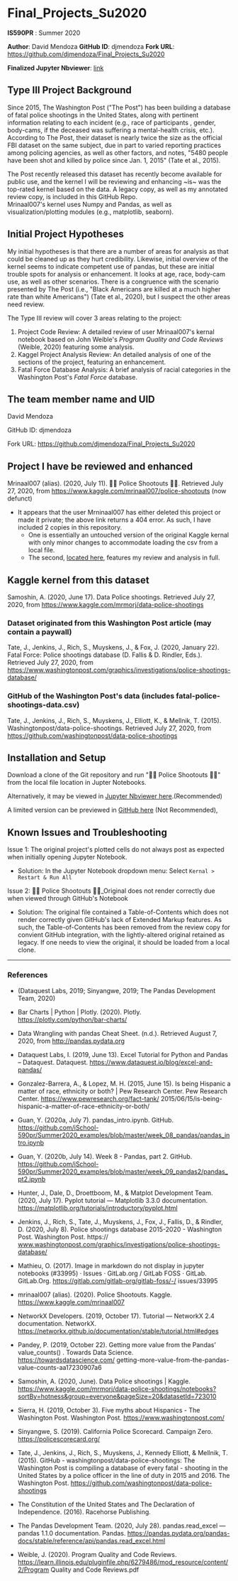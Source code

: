 # Final_Projects_Su2020
**IS590PR** : Summer 2020 

**Author**: David Mendoza
**GitHub ID**: djmendoza
**Fork URL**: https://github.com/djmendoza/Final_Projects_Su2020

**Finalized Jupyter Nbviewer**: [link](https://nbviewer.jupyter.org/github/djmendoza/Final_Projects_Su2020/blob/e9d02f4ee75361c3e2e0f9a44c5efb53213ec246/Final_project/%F0%9F%91%AE%F0%9F%94%AB%20Police%20Shootouts%20%20%F0%9F%91%AE%F0%9F%94%AB.ipynb)

## Type III Project Background

Since 2015, The Washington Post ("The Post") has been building a database of fatal police shootings in the United States,
along with pertinent information relating to each incident (e.g., race of participants , gender, body-cams,
if the deceased was suffering a mental-health crisis, etc.).
According to The Post, their dataset is nearly twice the size as the official FBI dataset on the same subject, due in part to varied reporting
practices among policing agencies, as well as other factors, and notes, "5480 people have been shot and killed by police since Jan. 1, 2015" (Tate et al., 2015).

The Post recently released this dataset has recently become available for public use, and the kernel I will be reviewing and enhancing ~is~ was the top-rated kernel based
on the data. A legacy copy, as well as my annotated review copy, is included in this GitHub Repo.  
Mrinaal007's kernel uses Numpy and Pandas, as well as visualization/plotting modules (e.g., matplotlib, seaborn).

## Initial Project Hypotheses

My initial hypotheses is that there are a number of areas for analysis as that could be cleaned up as they hurt credibility.
Likewise, initial overview of the kernel seems to indicate competent use of pandas, but these are initial trouble spots for analysis or enhancement.
It looks at age, race, body-cam use, as well as other scenarios. There is a congruence with the scenario presented by The Post
(i.e., "Black Americans are killed at a much higher rate than white Americans") (Tate et al., 2020), but I suspect the other areas need review.

The Type III review will cover 3 areas relating to the project:

1. Project Code Review: A detailed review of user Mrinaal007's kernal notebook based on John Weible's *Program Quality and Code Reviews* (Weible, 2020) featuring some analysis.
2. Kaggel Project Analysis Review: An detailed analysis of one of the sections of the project, featuring an enhancement.
3. Fatal Force Database Analysis: A brief analysis of racial categories in the Washington Post's *Fatal Force* database. 

## The team member name and UID

David Mendoza

GitHub ID: djmendoza

Fork URL: https://github.com/djmendoza/Final_Projects_Su2020

## Project I have be reviewed and enhanced

Mrinaal007 (alias). (2020, July 11). 👮🔫 Police Shootouts 👮🔫. Retrieved July 27, 2020, from https://www.kaggle.com/mrinaal007/police-shootouts (now defunct)

- It appears that the user Mrninaal007 has either deleted this project or made it private; the above link returns a 404 error. As such, I have included 2 copies in this repository.
  - One is essentially an untouched version of the original Kaggle kernal with only minor changes to accommodate loading the csv from a local file.
  - The second, [located here](https://github.com/djmendoza/Final_Projects_Su2020/blob/master/Final_project/%F0%9F%91%AE%F0%9F%94%AB%20Police%20Shootouts%20%20%F0%9F%91%AE%F0%9F%94%AB.ipynb), features my review and analysis in full. 

## Kaggle kernel from this dataset

Samoshin, A. (2020, June 17). Data Police shootings. Retrieved July 27, 2020, from https://www.kaggle.com/mrmorj/data-police-shootings

### Dataset originated from this Washington Post article (may contain a paywall)

Tate, J., Jenkins, J., Rich, S., Muyskens, J., & Fox, J. (2020, January 22). Fatal Force: Police shootings database (D. Fallis & D. Rindler, Eds.). Retrieved July 27, 2020, from https://www.washingtonpost.com/graphics/investigations/police-shootings-database/

### GitHub of the Washington Post's data (includes fatal-police-shootings-data.csv)

Tate, J., Jenkins, J., Rich, S., Muyskens, J., Elliott, K., & Mellnik, T. (2015). Washingtonpost/data-police-shootings. Retrieved July 27, 2020, from https://github.com/washingtonpost/data-police-shootings

## Installation and Setup

Download a clone of the Git repository and run "👮🔫 Police Shootouts 👮🔫" from the local file location in Jupter Notebooks.

Alternatively, it may be viewed in [Jupyter Nbviewer here](https://nbviewer.jupyter.org/github/djmendoza/Final_Projects_Su2020/blob/e9d02f4ee75361c3e2e0f9a44c5efb53213ec246/Final_project/%F0%9F%91%AE%F0%9F%94%AB%20Police%20Shootouts%20%20%F0%9F%91%AE%F0%9F%94%AB.ipynb).(Recommended)

A limited version can be previewed in [GitHub here](https://github.com/djmendoza/Final_Projects_Su2020/blob/master/Final_project/%F0%9F%91%AE%F0%9F%94%AB%20Police%20Shootouts%20%20%F0%9F%91%AE%F0%9F%94%AB.ipynb) (Not Recommended), 

## Known Issues and Troubleshooting

Issue 1: The original project's plotted cells do not always post as expected when initially opening Jupyter Notebook.
- Solution: In the Jupyter Notebook dropdown menu: Select `Kernal > Restart & Run All`

Issue 2: 👮🔫 Police Shootouts 👮🔫_Original does not render correctly due when viewed through GitHub's Notebook 
- Solution: The original file contained a Table-of-Contents which does not render correctly given GitHub's lack of Extended Markup features. As such, the Table-of-Contents has been removed from the review copy for convient GitHub integration, with the lightly-altered original retained as legacy. If one needs to view the original, it should be loaded from a local clone. 

---

### References


- (Dataquest Labs, 2019; Sinyangwe, 2019; The Pandas Development Team, 2020)

- Bar Charts | Python | Plotly. (2020). Plotly. https://plotly.com/python/bar-charts/

- Data Wrangling with pandas Cheat Sheet. (n.d.). Retrieved August 7, 2020, from http://pandas.pydata.org

- Dataquest Labs, I. (2019, June 13). Excel Tutorial for Python and Pandas – Dataquest. Dataquest. https://www.dataquest.io/blog/excel-and-pandas/

- Gonzalez-Barrera, A., & Lopez, M. H. (2015, June 15). Is being Hispanic a matter of race, ethnicity or both? | Pew Research Center. Pew Research Center. https://www.pewresearch.org/fact-tank/
2015/06/15/is-being-hispanic-a-matter-of-race-ethnicity-or-both/

- Guan, Y. (2020a, July 7). pandas_intro.ipynb. GitHub. https://github.com/iSchool-590pr/Summer2020_examples/blob/master/week_08_pandas/pandas_intro.ipynb

- Guan, Y. (2020b, July 14). Week 8 - Pandas, part 2. GitHub. https://github.com/iSchool-590pr/Summer2020_examples/blob/master/week_09_pandas2/pandas_pt2.ipynb

- Hunter, J., Dale, D., Droettboom, M., & Matplot Development Team. (2020, July 17). Pyplot tutorial — Matplotlib 3.3.0 documentation. https://matplotlib.org/tutorials/introductory/pyplot.html

- Jenkins, J., Rich, S., Tate, J., Muyskens, J., Fox, J., Fallis, D., & Rindler, D. (2020, July 8). Police shootings database 2015-2020 - Washington Post. Washington Post. https://
www.washingtonpost.com/graphics/investigations/police-shootings-database/

- Mathieu, O. (2017). Image in markdown do not display in jupyter notebooks (#33995) · Issues · GitLab.org / GitLab FOSS · GitLab. GitLab.Org. https://gitlab.com/gitlab-org/gitlab-foss/-/
issues/33995

- mrinaal007 (alias). (2020). Police Shootouts. Kaggle. https://www.kaggle.com/mrinaal007

- NetworkX Developers. (2019, October 17). Tutorial — NetworkX 2.4 documentation. NetworkX. https://networkx.github.io/documentation/stable/tutorial.html#edges

- Pandey, P. (2019, October 22). Getting more value from the Pandas’ value_counts() . Towards Data Science. https://towardsdatascience.com/
getting-more-value-from-the-pandas-value-counts-aa17230907a6

- Samoshin, A. (2020, June). Data Police shootings | Kaggle. https://www.kaggle.com/mrmorj/data-police-shootings/notebooks?sortBy=hotness&group=everyone&pageSize=20&datasetId=723010

- Sierra, H. (2019, October 3). Five myths about Hispanics - The Washington Post. Washington Post. https://www.washingtonpost.com/

- Sinyangwe, S. (2019). California Police Scorecard. Campaign Zero. https://policescorecard.org/

- Tate, J., Jenkins, J., Rich, S., Muyskens, J., Kennedy Elliott, & Mellnik, T. (2015). GitHub - washingtonpost/data-police-shootings: The Washington Post is compiling a database of every fatal - shooting in the United States by a police officer in the line of duty in 2015 and 2016. The Washington Post. https://github.com/washingtonpost/data-police-shootings

- The Constitution of the United States and The Declaration of Independence. (2016). Racehorse Publishing.

- The Pandas Development Team. (2020, July 28). pandas.read_excel — pandas 1.1.0 documentation. Pandas. https://pandas.pydata.org/pandas-docs/stable/reference/api/pandas.read_excel.html

- Weible, J. (2020). Program Quality and Code Reviews. https://learn.illinois.edu/pluginfile.php/6279486/mod_resource/content/2/Program Quality and Code Reviews.pdf





